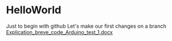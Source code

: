 # HelloWorld
Just to begin with github
Let's make our first changes on a branch 
[Explication_breve_code_Arduino_test_1.docx](https://github.com/user-attachments/files/20634925/Explication_breve_code_Arduino_test_1.docx)
